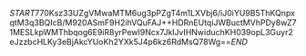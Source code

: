 $START$770Ksz33UZgVMwaMTM6ug3pPZgT4m1LXVbj6/iJ0iYU9B5ThKQnpxqtM3q3BQIcB/M920ASmF9H2ihVQuFAJ++HDRnEUtqiJWBuctMVhPDy8wZ71MESLkpWMThbqog6E9iR8yrPewI9Ncx7JklJvIHNwiduchKH039opL3Guyr2eJzzbcHLKy3eBjAkcYUoKh2YXk5J4p6kz6RdMsQ78Wg==$END$